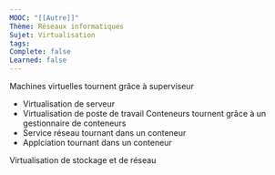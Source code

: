 ```yaml
---
MOOC: "[[Autre]]"
Thème: Réseaux informatiques
Sujet: Virtualisation
tags: 
Complete: false
Learned: false
---
```

Machines virtuelles tournent grâce à superviseur
- Virtualisation de serveur
- Virtualisation de poste de travail
Conteneurs tournent grâce à un gestionnaire de conteneurs
- Service réseau tournant dans un conteneur
- Applciation tournant dans un conteneur

Virtualisation de stockage et de réseau
